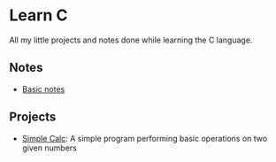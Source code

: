 # Learn C

All my little projects and notes done while learning the C language.

## Notes

- [Basic notes](./notes.md)

## Projects

- [Simple Calc](./simple_calc/simple_calc.md): A simple program performing basic operations on two given numbers
